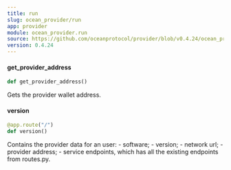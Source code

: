 ```yaml
---
title: run
slug: ocean_provider/run
app: provider
module: ocean_provider.run
source: https://github.com/oceanprotocol/provider/blob/v0.4.24/ocean_provider/run.py
version: 0.4.24
---
```

#### get\_provider\_address

```python
def get_provider_address()
```

Gets the provider wallet address.

#### version

```python
@app.route("/")
def version()
```

Contains the provider data for an user:
    - software;
    - version;
    - network url;
    - provider address;
    - service endpoints, which has all
    the existing endpoints from routes.py.

